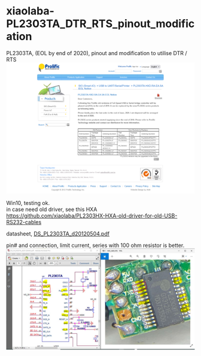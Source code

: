 # xiaolaba-PL2303TA_DTR_RTS_pinout_modification
PL2303TA, (EOL by end of 2020), pinout and modification to utilise DTR / RTS  
![PL2303TA_EOL.png](PL2303TA_EOL.png)  
  
Win10, testing ok.  
in case need old driver, see this HXA https://github.com/xiaolaba/PL2303HX-HXA-old-driver-for-old-USB-RS232-cables  

datasheet, [DS_PL2303TA_d20120504.pdf](DS_PL2303TA_d20120504.pdf)  

pin# and connection, limit current, series with 100 ohm resistor is better.    
![PL2303TA_mod_DTR_RTS.JPG](PL2303TA_mod_DTR_RTS.JPG)  


